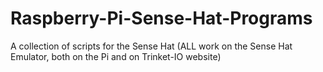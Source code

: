 # Raspberry-Pi-Sense-Hat-Programs
A collection of scripts for the Sense Hat (ALL work on the Sense Hat Emulator, both on the Pi and on Trinket-IO website)

